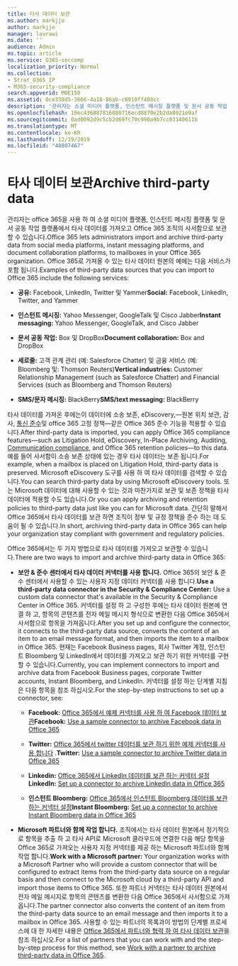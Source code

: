 ```yaml
---
title: 타사 데이터 보관
ms.author: markjjo
author: markjjo
manager: laurawi
ms.date: ''
audience: Admin
ms.topic: article
ms.service: O365-seccomp
localization_priority: Normal
ms.collection:
- Strat_O365_IP
- M365-security-compliance
search.appverid: MOE150
ms.assetid: 0ce338d5-3666-4a18-86ab-c6910ff408cc
description: '관리자는 소셜 미디어 플랫폼, 인스턴트 메시징 플랫폼 및 문서 공동 작업 플랫폼에서 Office 365 조 직의 사서함으로 타사 데이터를 가져올 수 있습니다. 이를 통해 Office 365의 Facebook, Twitter 및 기타 타사 데이터 원본에서 데이터를 보관할 수 있습니다. 그런 다음 타사 데이터에 대해 Office 365 준수 기능 (예: 법적 보존, eDiscovery, 원본 위치 보관 및 보존 정책)을 사용 하 여 적용할 수 있습니다.'
ms.openlocfilehash: 10ec436887816080716ecd8870e2b2da8021e9af
ms.sourcegitcommit: 0ad0092d9c5cb2d69fc70c990a9b7cc03140611b
ms.translationtype: MT
ms.contentlocale: ko-KR
ms.lasthandoff: 12/19/2019
ms.locfileid: "40807467"
---
```

# <a name="archive-third-party-data"></a><span data-ttu-id="6dba6-105">타사 데이터 보관</span><span class="sxs-lookup"><span data-stu-id="6dba6-105">Archive third-party data</span></span>

<span data-ttu-id="6dba6-106">관리자는 office 365을 사용 하 여 소셜 미디어 플랫폼, 인스턴트 메시징 플랫폼 및 문서 공동 작업 플랫폼에서 타사 데이터를 가져오고 Office 365 조직의 사서함으로 보관할 수 있습니다.</span><span class="sxs-lookup"><span data-stu-id="6dba6-106">Office 365 lets administrators import and archive third-party data from social media platforms, instant messaging platforms, and document collaboration platforms, to mailboxes in your Office 365 organization.</span></span> <span data-ttu-id="6dba6-107">Office 365로 가져올 수 있는 타사 데이터 원본의 예에는 다음 서비스가 포함 됩니다.</span><span class="sxs-lookup"><span data-stu-id="6dba6-107">Examples of third-party data sources that you can import to Office 365 include the following services:</span></span> 
  
- <span data-ttu-id="6dba6-108">**공유:** Facebook, LinkedIn, Twitter 및 Yammer</span><span class="sxs-lookup"><span data-stu-id="6dba6-108">**Social:** Facebook, LinkedIn, Twitter, and Yammer</span></span> 
    
- <span data-ttu-id="6dba6-109">**인스턴트 메시징:** Yahoo Messenger, GoogleTalk 및 Cisco Jabber</span><span class="sxs-lookup"><span data-stu-id="6dba6-109">**Instant messaging:** Yahoo Messenger, GoogleTalk, and Cisco Jabber</span></span> 
    
- <span data-ttu-id="6dba6-110">**문서 공동 작업:** Box 및 DropBox</span><span class="sxs-lookup"><span data-stu-id="6dba6-110">**Document collaboration:** Box and DropBox</span></span> 
    
- <span data-ttu-id="6dba6-111">**세로줄:** 고객 관계 관리 (예: Salesforce Chatter) 및 금융 서비스 (예: Bloomberg 및: Thomson Reuters)</span><span class="sxs-lookup"><span data-stu-id="6dba6-111">**Vertical industries:** Customer Relationship Management (such as Salesforce Chatter) and Financial Services (such as Bloomberg and Thomson Reuters)</span></span> 
    
- <span data-ttu-id="6dba6-112">**SMS/문자 메시징:** BlackBerry</span><span class="sxs-lookup"><span data-stu-id="6dba6-112">**SMS/text messaging:** BlackBerry</span></span> 
    
<span data-ttu-id="6dba6-113">타사 데이터를 가져온 후에는이 데이터에 소송 보존, eDiscovery,&mdash;원본 위치 보관, 감사, [통신 준수](communication-compliance.md)및 office 365 고정 정책&mdash;같은 Office 365 준수 기능을 적용할 수 있습니다.</span><span class="sxs-lookup"><span data-stu-id="6dba6-113">After third-party data is imported, you can apply Office 365 compliance features&mdash;such as Litigation Hold, eDiscovery, In-Place Archiving, Auditing, [Communication compliance](communication-compliance.md), and Office 365 retention policies&mdash;to this data.</span></span> <span data-ttu-id="6dba6-114">예를 들어 사서함이 소송 보존 상태에 있는 경우 타사 데이터는 보존 됩니다.</span><span class="sxs-lookup"><span data-stu-id="6dba6-114">For example, when a mailbox is placed on Litigation Hold, third-party data is preserved.</span></span> <span data-ttu-id="6dba6-115">Microsoft eDiscovery 도구를 사용 하 여 타사 데이터를 검색할 수 있습니다.</span><span class="sxs-lookup"><span data-stu-id="6dba6-115">You can search third-party data by using Microsoft eDiscovery tools.</span></span> <span data-ttu-id="6dba6-116">또는 Microsoft 데이터에 대해 사용할 수 있는 것과 마찬가지로 보관 및 보존 정책을 타사 데이터에 적용할 수도 있습니다.</span><span class="sxs-lookup"><span data-stu-id="6dba6-116">Or you can apply archiving and retention policies to third-party data just like you can for Microsoft data.</span></span> <span data-ttu-id="6dba6-117">간단히 말해서 Office 365에서 타사 데이터를 보관 하면 조직이 정부 및 규정 정책을 준수 하는 데 도움이 될 수 있습니다.</span><span class="sxs-lookup"><span data-stu-id="6dba6-117">In short, archiving third-party data in Office 365 can help your organization stay compliant with government and regulatory policies.</span></span>

<span data-ttu-id="6dba6-118">Office 365에서는 두 가지 방법으로 타사 데이터를 가져오고 보관할 수 있습니다.</span><span class="sxs-lookup"><span data-stu-id="6dba6-118">There are two ways to import and archive third-party data in Office 365:</span></span>

- <span data-ttu-id="6dba6-119">**보안 & 준수 센터에서 타사 데이터 커넥터를 사용 합니다.** Office 365의 보안 & 준수 센터에서 사용할 수 있는 사용자 지정 데이터 커넥터를 사용 합니다.</span><span class="sxs-lookup"><span data-stu-id="6dba6-119">**Use a third-party data connector in the Security & Compliance Center:** Use a custom data connector that's available in the Security & Compliance Center in Office 365.</span></span> <span data-ttu-id="6dba6-120">커넥터를 설정 하 고 구성한 후에는 타사 데이터 원본에 연결 하 고, 항목의 콘텐츠를 전자 메일 메시지 형식으로 변환한 다음 Office 365에서 사서함으로 항목을 가져옵니다.</span><span class="sxs-lookup"><span data-stu-id="6dba6-120">After you set up and configure the connector, it connects to the third-party data source, converts the content of an item to an email message format, and then imports the item to a mailbox in Office 365.</span></span> <span data-ttu-id="6dba6-121">현재는 Facebook Business pages, 회사 Twitter 계정, 인스턴트 Bloomberg 및 LinkedIn에서 데이터를 가져오고 보관 하기 위한 커넥터를 구현할 수 있습니다.</span><span class="sxs-lookup"><span data-stu-id="6dba6-121">Currently, you can implement connectors to import and archive data from Facebook Business pages, corporate Twitter accounts, Instant Bloomberg, and LinkedIn.</span></span> <span data-ttu-id="6dba6-122">커넥터를 설정 하는 단계별 지침은 다음 항목을 참조 하십시오.</span><span class="sxs-lookup"><span data-stu-id="6dba6-122">For the step-by-step instructions to set up a connector, see:</span></span>
   
   - <span data-ttu-id="6dba6-123">**Facebook:** [Office 365에서 예제 커넥터를 사용 하 여 Facebook 데이터 보관](archive-facebook-data-with-sample-connector.md)</span><span class="sxs-lookup"><span data-stu-id="6dba6-123">**Facebook:** [Use a sample connector to archive Facebook data in Office 365](archive-facebook-data-with-sample-connector.md)</span></span>
  
   - <span data-ttu-id="6dba6-124">**Twitter:** [Office 365에서 twitter 데이터를 보관 하기 위한 예제 커넥터를 사용 합니다](archive-twitter-data-with-sample-connector.md) .</span><span class="sxs-lookup"><span data-stu-id="6dba6-124">**Twitter:** [Use a sample connector to archive Twitter data in Office 365](archive-twitter-data-with-sample-connector.md)</span></span>
    
   - <span data-ttu-id="6dba6-125">**Linkedin:** [Office 365에서 LinkedIn 데이터를 보관 하는 커넥터 설정](archive-linkedin-data.md)</span><span class="sxs-lookup"><span data-stu-id="6dba6-125">**LinkedIn:** [Set up a connector to archive LinkedIn data in Office 365](archive-linkedin-data.md)</span></span>

   - <span data-ttu-id="6dba6-126">**인스턴트 Bloomberg:** [Office 365에서 인스턴트 Bloomberg 데이터를 보관 하는 커넥터 설정](archive-instant-bloomberg-data.md)</span><span class="sxs-lookup"><span data-stu-id="6dba6-126">**Instant Bloomberg:** [Set up a connector to archive Instant Bloomberg data in Office 365](archive-instant-bloomberg-data.md)</span></span>

- <span data-ttu-id="6dba6-127">**Microsoft 파트너와 함께 작업 합니다.** 조직에서는 타사 데이터 원본에서 정기적으로 항목을 추출 하 고 타사 API로 Microsoft 클라우드에 연결한 다음 해당 항목을 Office 365로 가져오는 사용자 지정 커넥터를 제공 하는 Microsoft 파트너와 함께 작업 합니다.</span><span class="sxs-lookup"><span data-stu-id="6dba6-127">**Work with a Microsoft partner:** Your organization works with a Microsoft Partner who will provide a custom connector that will be configured to extract items from the third-party data source on a regular basis and then connect to the Microsoft cloud by a third-party API and import those items to Office 365.</span></span> <span data-ttu-id="6dba6-128">또한 파트너 커넥터는 타사 데이터 원본에서 전자 메일 메시지로 항목의 콘텐츠를 변환한 다음 Office 365에서 사서함으로 가져옵니다.</span><span class="sxs-lookup"><span data-stu-id="6dba6-128">The partner connector also converts the content of an item from the third-party data source to an email message and then imports it to a mailbox in Office 365.</span></span> <span data-ttu-id="6dba6-129">사용할 수 있는 파트너의 목록과이 방법의 단계별 프로세스에 대 한 자세한 내용은 [Office 365에서 파트너와 협력 하 여 타사 데이터 보관](work-with-partner-to-archive-third-party-data.md)을 참조 하십시오.</span><span class="sxs-lookup"><span data-stu-id="6dba6-129">For a list of partners that you can work with and the step-by-step process for this method, see [Work with a partner to archive third-party data in Office 365](work-with-partner-to-archive-third-party-data.md).</span></span>
